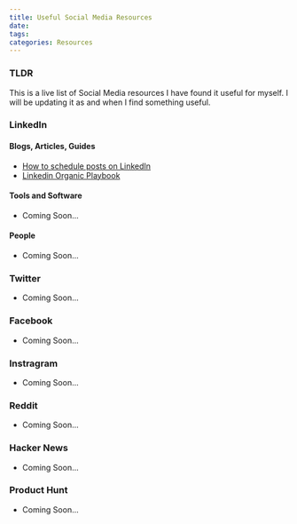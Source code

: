 ```yaml
---
title: Useful Social Media Resources
date: 
tags:
categories: Resources
---
```

### TLDR
This is a live list of Social Media resources I have found it useful for myself. 
I will be updating it as and when I find something useful.

### LinkedIn
#### Blogs, Articles, Guides
* [How to schedule posts on LinkedIn](https://blog.oneupapp.io/linkedin-scheduler/)
* [Linkedin Organic Playbook](https://www.demandcurve.com/playbooks/linkedin-organic?ref=producthunt#playbook)

#### Tools and Software
* Coming Soon...

#### People
* Coming Soon...

### Twitter
* Coming Soon...

### Facebook
* Coming Soon...

### Instragram
* Coming Soon...

### Reddit
* Coming Soon...

### Hacker News
* Coming Soon...

### Product Hunt
* Coming Soon...